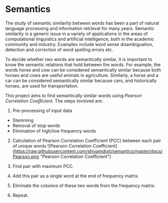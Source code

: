 Semantics
==========

The study of semantic similarity between words has been a part of natural language processing and information retrieval for many years. Semantic similarity is a generic issue in a variety of applications in the areas of computational linguistics and artificial intelligence, both in the academic community and industry. Examples include word sense disambiguation, detection and correction of word spelling errors etc.

To decide whether two words are semantically similar, it is important to know the semantic relations that hold between the words. For example, the words horse and cow can be considered semantically similar because both horses and cows are useful animals in agriculture. Similarly, a horse and a car can be considered semantically similar because cars, and historically horses, are used for transportation.

This project aims to find semantically similar words using *Pearson Correlation Coefficient*. The steps involved are:

1. Pre-processing of input data
  * Stemming
  * Removal of stop words
  * Elimination of high/low frequency words

2. Calculation of Pearson Correlation Coefficient (PCC) between each pair of unique words
   ![Pearson Correlation Coefficient] (https://raw.githubusercontent.com/shivamdixit/semantics/master/docs/Pearson.png "Pearson Correlation Coefficient")

3. Find pair with maximum PCC.

4. Add this pair as a single word at the end of frequency matrix.

5. Eliminate the columns of these two words from the frequency matrix.

6. Repeat.
